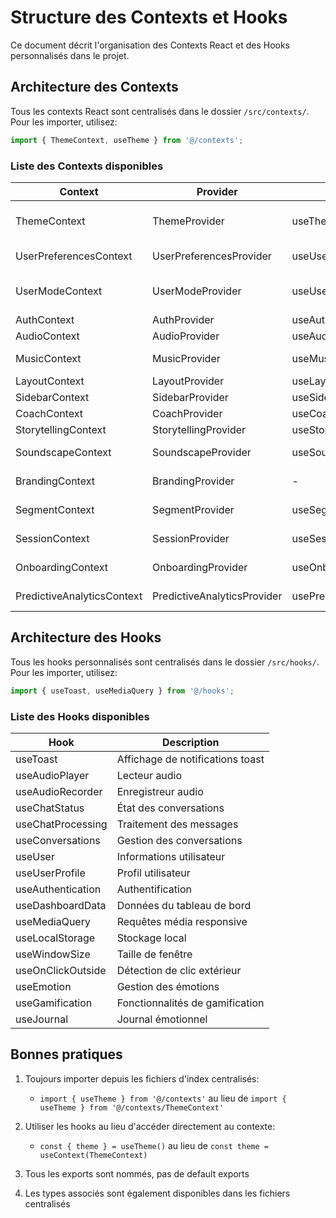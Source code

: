 
# Structure des Contexts et Hooks

Ce document décrit l'organisation des Contexts React et des Hooks personnalisés dans le projet.

## Architecture des Contexts

Tous les contexts React sont centralisés dans le dossier `/src/contexts/`. 
Pour les importer, utilisez:

```typescript
import { ThemeContext, useTheme } from '@/contexts';
```

### Liste des Contexts disponibles

| Context | Provider | Hook | Description |
|---------|----------|------|-------------|
| ThemeContext | ThemeProvider | useTheme | Gestion du thème de l'application |
| UserPreferencesContext | UserPreferencesProvider | useUserPreferences | Préférences utilisateur |
| UserModeContext | UserModeProvider | useUserMode | Mode utilisateur (B2C, B2B user, B2B admin) |
| AuthContext | AuthProvider | useAuth | Authentification |
| AudioContext | AudioProvider | useAudio | Gestion audio |
| MusicContext | MusicProvider | useMusic | Lecteur de musique |
| LayoutContext | LayoutProvider | useLayout | Mise en page |
| SidebarContext | SidebarProvider | useSidebar | Sidebar |
| CoachContext | CoachProvider | useCoach | Coach IA |
| StorytellingContext | StorytellingProvider | useStorytelling | Récits narratifs |
| SoundscapeContext | SoundscapeProvider | useSoundscape | Ambiances sonores |
| BrandingContext | BrandingProvider | - | Personnalisation marque |
| SegmentContext | SegmentProvider | useSegment | Segmentation utilisateurs |
| SessionContext | SessionProvider | useSession | Gestion de session |
| OnboardingContext | OnboardingProvider | useOnboarding | Processus d'intégration |
| PredictiveAnalyticsContext | PredictiveAnalyticsProvider | usePredictiveAnalytics | Analyses prédictives |

## Architecture des Hooks

Tous les hooks personnalisés sont centralisés dans le dossier `/src/hooks/`. 
Pour les importer, utilisez:

```typescript
import { useToast, useMediaQuery } from '@/hooks';
```

### Liste des Hooks disponibles

| Hook | Description |
|------|-------------|
| useToast | Affichage de notifications toast |
| useAudioPlayer | Lecteur audio |
| useAudioRecorder | Enregistreur audio |
| useChatStatus | État des conversations |
| useChatProcessing | Traitement des messages |
| useConversations | Gestion des conversations |
| useUser | Informations utilisateur |
| useUserProfile | Profil utilisateur |
| useAuthentication | Authentification |
| useDashboardData | Données du tableau de bord |
| useMediaQuery | Requêtes média responsive |
| useLocalStorage | Stockage local |
| useWindowSize | Taille de fenêtre |
| useOnClickOutside | Détection de clic extérieur |
| useEmotion | Gestion des émotions |
| useGamification | Fonctionnalités de gamification |
| useJournal | Journal émotionnel |

## Bonnes pratiques

1. Toujours importer depuis les fichiers d'index centralisés:
   - `import { useTheme } from '@/contexts'` au lieu de `import { useTheme } from '@/contexts/ThemeContext'`

2. Utiliser les hooks au lieu d'accéder directement au contexte:
   - `const { theme } = useTheme()` au lieu de `const theme = useContext(ThemeContext)`

3. Tous les exports sont nommés, pas de default exports

4. Les types associés sont également disponibles dans les fichiers centralisés
